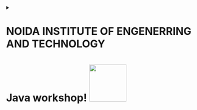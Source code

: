 <details><summary>
<h1>NOIDA INSTITUTE OF ENGENERRING AND TECHNOLOGY</h1>
<h1>Java workshop!
<img src="https://i.giphy.com/media/v1.Y2lkPTc5MGI3NjExNTlyN2l6dHBwb283cWN1b3dqZjNra3pwZjNqcjhpbnpjejBhdjVyYyZlcD12MV9pbnRlcm5hbF9naWZfYnlfaWQmY3Q9Zw/4Ev0Ari2Nd9io/giphy.gif" width="100">
</h1></summary><br>
